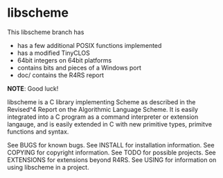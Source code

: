 # libscheme

This libscheme branch has 
   * has a few additional POSIX functions implemented
   * has a modified TinyCLOS
   * 64bit integers on 64bit platforms
   * contains bits and pieces of a Windows port
   * doc/ contains the R4RS report

**NOTE**: Good luck!


libscheme is a C library implementing Scheme as described in the
Revised^4 Report on the Algorithmic Language Scheme.  It is easily
integrated into a C program as a command interpreter or extension
langauge, and is easily extended in C with new primitive types,
primitve functions and syntax.

See BUGS for known bugs.
See INSTALL for installation information.
See COPYING for copyright information.
See TODO for possible projects.
See EXTENSIONS for extensions beyond R4RS.
See USING for information on using libscheme in a project.

